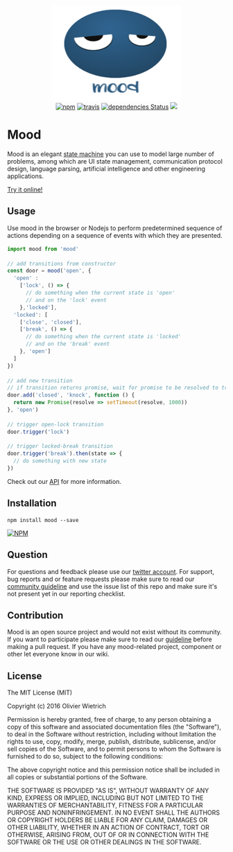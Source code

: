 
<p align="center">
  <img src="https://github.com/bredele/mood/blob/master/mood.png" width="300" height="220" alt="mitt">
  <br>
  <a href="https://www.npmjs.org/package/mood"><img src="https://img.shields.io/npm/v/mood.svg?style=flat" alt="npm"></a>
  <a href="https://travis-ci.org/bredele/mood"><img src="https://travis-ci.org/bredele/mood.svg?branch=master" alt="travis"></a>
  <a href="https://david-dm.org/bredele/mood"><img src="https://david-dm.org/bredele/mood/status.svg" alt="dependencies Status"></a>
  <a href='https://github.com/bredele/contributing-guide/blob/master/guidelines.m'><img src="https://bredele.github.io/contributing-guide/community-pledge.svg"></a>
</p>


# Mood

Mood is an elegant [state machine](https://en.wikipedia.org/wiki/Finite-state_machine#Concepts_and_terminology) you can use to model large number of problems, among which are UI state management, communication protocol design, language parsing, artificial intelligence and other engineering applications.

[Try it online!](http://requirebin.com/?code=79074d59c1525895625c)

## Usage

Use mood in the browser or Nodejs to perform predetermined sequence of actions depending on a sequence of events with which they are presented.

```js
import mood from 'mood'

// add transitions from constructor
const door = mood('open', {
  'open' :
    ['lock', () => {
      // do something when the current state is 'open'
      // and on the 'lock' event
    },'locked'],
  'locked': [
    ['close', 'closed'],
    ['break', () => {
      // do something when the current state is 'locked'
      // and on the 'break' event
    }, 'open']
  ]
})

// add new transition
// if transition returns promise, wait for promise to be resolved to trigger state change
door.add('closed', 'knock', function () {
  return new Promise(resolve => setTimeout(resolve, 1000))
}, 'open')

// trigger open-lock transition
door.trigger('lock')

// trigger locked-break transition
door.trigger('break').then(state => {
  // do something with new state
})
```

Check out our [API](/test) for more information.

## Installation

```shell
npm install mood --save
```

[![NPM](https://nodei.co/npm/mood.png)](https://nodei.co/npm/mood/)


## Question

For questions and feedback please use our [twitter account](https://twitter.com/bredeleca). For support, bug reports and or feature requests please make sure to read our
<a href="https://github.com/bredele/contributing-guide/blob/master/guidelines.md" target="_blank">community guideline</a> and use the issue list of this repo and make sure it's not present yet in our reporting checklist.

## Contribution

Mood is an open source project and would not exist without its community. If you want to participate please make sure to read our <a href="https://github.com/bredele/contributing-guide/blob/master/guidelines.md" target="_blank">guideline</a> before making a pull request. If you have any mood-related project, component or other let everyone know in our wiki.

## License

The MIT License (MIT)

Copyright (c) 2016 Olivier Wietrich

Permission is hereby granted, free of charge, to any person obtaining a copy
of this software and associated documentation files (the "Software"), to deal
in the Software without restriction, including without limitation the rights
to use, copy, modify, merge, publish, distribute, sublicense, and/or sell
copies of the Software, and to permit persons to whom the Software is
furnished to do so, subject to the following conditions:

The above copyright notice and this permission notice shall be included in all
copies or substantial portions of the Software.

THE SOFTWARE IS PROVIDED "AS IS", WITHOUT WARRANTY OF ANY KIND, EXPRESS OR
IMPLIED, INCLUDING BUT NOT LIMITED TO THE WARRANTIES OF MERCHANTABILITY,
FITNESS FOR A PARTICULAR PURPOSE AND NONINFRINGEMENT. IN NO EVENT SHALL THE
AUTHORS OR COPYRIGHT HOLDERS BE LIABLE FOR ANY CLAIM, DAMAGES OR OTHER
LIABILITY, WHETHER IN AN ACTION OF CONTRACT, TORT OR OTHERWISE, ARISING FROM,
OUT OF OR IN CONNECTION WITH THE SOFTWARE OR THE USE OR OTHER DEALINGS IN THE
SOFTWARE.
